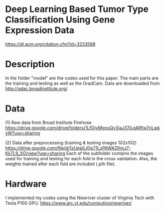 # Deep Learning Based Tumor Type Classification Using Gene Expression Data
https://dl.acm.org/citation.cfm?id=3233588

# Description
In the folder "model" are the codes used for this paper. The main parts are the training and testing as well as the GradCam. Data are downloaded from http://gdac.broadinstitute.org/

# Data
(1) Raw data from Broad Institute Firehose
https://drive.google.com/drive/folders/1LfOiyMgnoQy3jaJ37jLeARfw7riLwkyW?usp=sharing

(2) Data after preprocessing (training & testing images 102x102)
https://drive.google.com/file/d/1zUepILj0is71LxPAWAZKmJ7-Kk7L9_XO/view?usp=sharing
Each of the subfolder contains the images used for training and testing for each fold in the cross validation. Also, the weights trained after each fold are included (.pth file).

# Hardware

I implemented my codes using the Newriver cluster of Virginia Tech with Tesla P100 GPU.
https://www.arc.vt.edu/computing/newriver/
